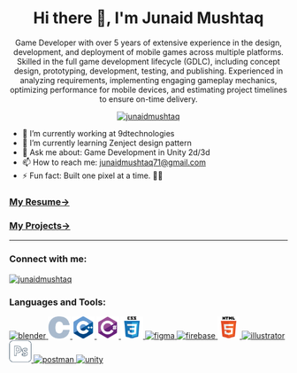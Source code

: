 <H1 align="center">Hi there 👋, I'm Junaid Mushtaq</H1>

<p align="center">Game Developer with over 5 years of extensive experience in the design, development, and deployment of mobile games across multiple platforms. Skilled in the full game development lifecycle (GDLC), including concept design, prototyping, development, testing, and publishing. Experienced in analyzing requirements, implementing engaging gameplay mechanics, optimizing performance for mobile devices, and estimating project timelines to ensure on-time delivery.</p>

<p align = "center"><a href = "https://github.com/ryo-ma/github-profile-trophy"><img src="https://camo.githubusercontent.com/c8a34dfd49b07c27c3fa28b3a0abb8a040c858444036bcd50b8e1149bd871afe/68747470733a2f2f6769746875622d70726f66696c652d74726f7068792e76657263656c2e6170702f3f757365726e616d653d696d72616e6d756e6972333132" alt="junaidmushtaq" style="max-width: 100%;"></a> </p>


- 🔭 I’m currently working at 9dtechnologies
- 🌱 I’m currently learning Zenject design pattern
- 💬 Ask me about: Game Development in Unity 2d/3d
- 📫 How to reach me: junaidmushtaq71@gmail.com
- ⚡ Fun fact: Built one pixel at a time. 🧱🎨


<h3><a href="https://drive.google.com/file/d/1QTFzlekMWzc3BCk0idEgWvIiP3qrcI5f/view?usp=share_link"><b>My Resume→</b></a></h3>
<h3><a href="https://drive.google.com/drive/folders/1VCjvt6HO6A54Uzt1Pw7ODoiUysAWssPY?usp=share_link"><b>My Projects→</b></a></h3>
<hr>
<h3>Connect with me:</h3>
<a href = "https://www.linkedin.com/in/junaid-mushtaq-88715a17a/"><img align="center" src="https://raw.githubusercontent.com/rahuldkjain/github-profile-readme-generator/master/src/images/icons/Social/linked-in-alt.svg" alt="junaidmushtaq" height="30" width="40" style="max-width: 100%; height: auto; max-height: 30px;"></a>

<h3 align="left">Languages and Tools:</h3>
<p align="left"> <a href="https://www.blender.org/" target="_blank" rel="noreferrer"> <img src="https://download.blender.org/branding/community/blender_community_badge_white.svg" alt="blender" width="40" height="40"/> </a> <a href="https://www.cprogramming.com/" target="_blank" rel="noreferrer"> <img src="https://raw.githubusercontent.com/devicons/devicon/master/icons/c/c-original.svg" alt="c" width="40" height="40"/> </a> <a href="https://www.w3schools.com/cpp/" target="_blank" rel="noreferrer"> <img src="https://raw.githubusercontent.com/devicons/devicon/master/icons/cplusplus/cplusplus-original.svg" alt="cplusplus" width="40" height="40"/> </a> <a href="https://www.w3schools.com/cs/" target="_blank" rel="noreferrer"> <img src="https://raw.githubusercontent.com/devicons/devicon/master/icons/csharp/csharp-original.svg" alt="csharp" width="40" height="40"/> </a> <a href="https://www.w3schools.com/css/" target="_blank" rel="noreferrer"> <img src="https://raw.githubusercontent.com/devicons/devicon/master/icons/css3/css3-original-wordmark.svg" alt="css3" width="40" height="40"/> </a> <a href="https://www.figma.com/" target="_blank" rel="noreferrer"> <img src="https://www.vectorlogo.zone/logos/figma/figma-icon.svg" alt="figma" width="40" height="40"/> </a> <a href="https://firebase.google.com/" target="_blank" rel="noreferrer"> <img src="https://www.vectorlogo.zone/logos/firebase/firebase-icon.svg" alt="firebase" width="40" height="40"/> </a> <a href="https://www.w3.org/html/" target="_blank" rel="noreferrer"> <img src="https://raw.githubusercontent.com/devicons/devicon/master/icons/html5/html5-original-wordmark.svg" alt="html5" width="40" height="40"/> </a> <a href="https://www.adobe.com/in/products/illustrator.html" target="_blank" rel="noreferrer"> <img src="https://www.vectorlogo.zone/logos/adobe_illustrator/adobe_illustrator-icon.svg" alt="illustrator" width="40" height="40"/> </a> <a href="https://www.photoshop.com/en" target="_blank" rel="noreferrer"> <img src="https://raw.githubusercontent.com/devicons/devicon/master/icons/photoshop/photoshop-line.svg" alt="photoshop" width="40" height="40"/> </a> <a href="https://postman.com" target="_blank" rel="noreferrer"> <img src="https://www.vectorlogo.zone/logos/getpostman/getpostman-icon.svg" alt="postman" width="40" height="40"/> </a> <a href="https://unity.com/" target="_blank" rel="noreferrer"> <img src="https://www.vectorlogo.zone/logos/unity3d/unity3d-icon.svg" alt="unity" width="40" height="40"/> </a> </p>
